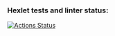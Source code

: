 ### Hexlet tests and linter status:
[![Actions Status](https://github.com/usergitvv/frontend-project-lvl1/workflows/hexlet-check/badge.svg)](https://github.com/usergitvv/frontend-project-lvl1/actions)
